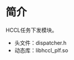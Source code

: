 # 简介<a name="ZH-CN_TOPIC_0000001994627128"></a>

HCCL任务下发模块。

-   头文件：dispatcher.h
-   动态库：libhccl\_plf.so

